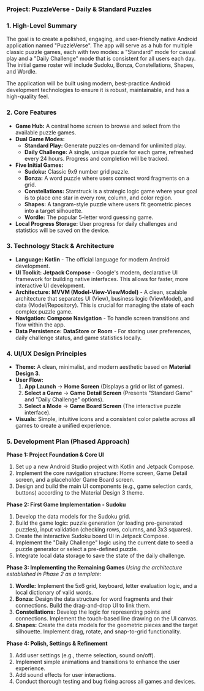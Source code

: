 ### **Project: PuzzleVerse - Daily & Standard Puzzles**

### **1. High-Level Summary**

The goal is to create a polished, engaging, and user-friendly native Android application named "PuzzleVerse". The app will serve as a hub for multiple classic puzzle games, each with two modes: a "Standard" mode for casual play and a "Daily Challenge" mode that is consistent for all users each day. The initial game roster will include Sudoku, Bonza, Constellations, Shapes, and Wordle.

The application will be built using modern, best-practice Android development technologies to ensure it is robust, maintainable, and has a high-quality feel.

### **2. Core Features**

*   **Game Hub:** A central home screen to browse and select from the available puzzle games.
*   **Dual Game Modes:**
    *   **Standard Play:** Generate puzzles on-demand for unlimited play.
    *   **Daily Challenge:** A single, unique puzzle for each game, refreshed every 24 hours. Progress and completion will be tracked.
*   **Five Initial Games:**
    *   **Sudoku:** Classic 9x9 number grid puzzle.
    *   **Bonza:** A word puzzle where users connect word fragments on a grid.
    *   **Constellations:** Starstruck is a strategic logic game where your goal is to place one star in every row, column, and color region.
    *   **Shapes:** A tangram-style puzzle where users fit geometric pieces into a target silhouette.
    *   **Wordle:** The popular 5-letter word guessing game.
*   **Local Progress Storage:** User progress for daily challenges and statistics will be saved on the device.

### **3. Technology Stack & Architecture**

*   **Language:** **Kotlin** - The official language for modern Android development.
*   **UI Toolkit:** **Jetpack Compose** - Google's modern, declarative UI framework for building native interfaces. This allows for faster, more interactive UI development.
*   **Architecture:** **MVVM (Model-View-ViewModel)** - A clean, scalable architecture that separates UI (View), business logic (ViewModel), and data (Model/Repository). This is crucial for managing the state of each complex puzzle game.
*   **Navigation:** **Compose Navigation** - To handle screen transitions and flow within the app.
*   **Data Persistence:** **DataStore** or **Room** - For storing user preferences, daily challenge status, and game statistics locally.

### **4. UI/UX Design Principles**

*   **Theme:** A clean, minimalist, and modern aesthetic based on **Material Design 3**.
*   **User Flow:**
    1.  **App Launch** -> **Home Screen** (Displays a grid or list of games).
    2.  **Select a Game** -> **Game Detail Screen** (Presents "Standard Game" and "Daily Challenge" options).
    3.  **Select a Mode** -> **Game Board Screen** (The interactive puzzle interface).
*   **Visuals:** Simple, intuitive icons and a consistent color palette across all games to create a unified experience.

### **5. Development Plan (Phased Approach)**

**Phase 1: Project Foundation & Core UI**
1.  Set up a new Android Studio project with Kotlin and Jetpack Compose.
2.  Implement the core navigation structure: Home screen, Game Detail screen, and a placeholder Game Board screen.
3.  Design and build the main UI components (e.g., game selection cards, buttons) according to the Material Design 3 theme.

**Phase 2: First Game Implementation - Sudoku**
1.  Develop the data models for the Sudoku grid.
2.  Build the game logic: puzzle generation (or loading pre-generated puzzles), input validation (checking rows, columns, and 3x3 squares).
3.  Create the interactive Sudoku board UI in Jetpack Compose.
4.  Implement the "Daily Challenge" logic using the current date to seed a puzzle generator or select a pre-defined puzzle.
5.  Integrate local data storage to save the state of the daily challenge.

**Phase 3: Implementing the Remaining Games**
*Using the architecture established in Phase 2 as a template:*
1.  **Wordle:** Implement the 5x6 grid, keyboard, letter evaluation logic, and a local dictionary of valid words.
2.  **Bonza:** Design the data structure for word fragments and their connections. Build the drag-and-drop UI to link them.
3.  **Constellations:** Develop the logic for representing points and connections. Implement the touch-based line drawing on the UI canvas.
4.  **Shapes:** Create the data models for the geometric pieces and the target silhouette. Implement drag, rotate, and snap-to-grid functionality.

**Phase 4: Polish, Settings & Refinement**
1.  Add user settings (e.g., theme selection, sound on/off).
2.  Implement simple animations and transitions to enhance the user experience.
3.  Add sound effects for user interactions.
4.  Conduct thorough testing and bug fixing across all games and devices.
